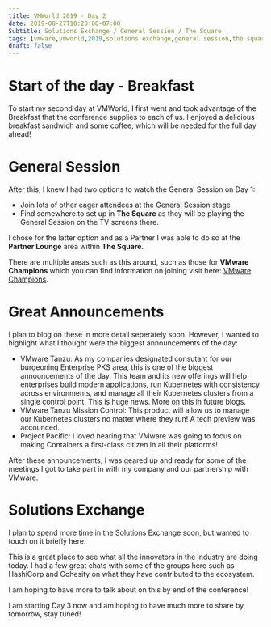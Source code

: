 ```yaml
---
title: VMWorld 2019 - Day 2
date: 2019-08-27T10:20:00-07:00
Subtitle: Solutions Exchange / General Session / The Square
tags: [vmware,vmworld,2019,solutions exchange,general session,the square]
draft: false
---
```


# Start of the day - Breakfast

To start my second day at VMWorld, I first went and took advantage of the Breakfast that the conference supplies to each of us. I enjoyed a delicious breakfast sandwich and some coffee, which will be needed for the full day ahead!

# General Session

After this, I knew I had two options to watch the General Session on Day 1:

- Join lots of other eager attendees at the General Session stage
- Find somewhere to set up in **The Square** as they will be playing the General Session on the TV screens there.

I chose for the latter option and as a Partner I was able to do so at the **Partner Lounge** area within **The Square**.

There are multiple areas such as this around, such as those for **VMware Champions** which you can find information on joining visit here: [VMware Champions](https://www.vmware.com/learn/VMware_Champions_2018_REG.html?src=&cid=&touch=3&asset=).

# Great Announcements

I plan to blog on these in more detail seperately soon. However, I wanted to highlight what I thought were the biggest announcements of the day:

- VMware Tanzu: As my companies designated consutant for our burgeoning Enterprise PKS area, this is one of the biggest announcements of the day. This team and its new offerings will help enterprises build modern applications, run Kubernetes with consistency across environments, and manage all their Kubernetes clusters from a single control point. This is huge news. More on this in future blogs.
- VMware Tanzu Mission Control: This product will allow us to manage our Kubernetes clusters no matter where they run! A tech preview was accounced.
- Project Pacific: I loved hearing that VMware was going to focus on making Containers a first-class citizen in all their platforms!

After these announcements, I was geared up and ready for some of the meetings I got to take part in with my company and our partnership with VMware.

# Solutions Exchange

I plan to spend more time in the Solutions Exchange soon, but wanted to touch on it briefly here.

This is a great place to see what all the innovators in the industry are doing today. I had a few great chats with some of the groups here such as HashiCorp and Cohesity on what they have contributed to the ecosystem.

I am hoping to have more to talk about on this by end of the conference!

I am starting Day 3 now and am hoping to have much more to share by tomorrow, stay tuned!